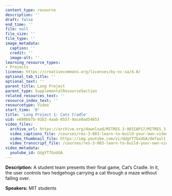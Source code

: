 ```yaml
---
content_type: resource
description: ''
draft: false
end_time: ''
file: null
file_size: ''
file_type: ''
image_metadata:
  caption: ''
  credit: ''
  image-alt: ''
learning_resource_types:
- Projects
license: https://creativecommons.org/licenses/by-nc-sa/4.0/
optional_tab_title: ''
optional_text: ''
parent_title: Long Project
parent_type: SupplementalResourceSection
related_resources_text: ''
resource_index_text: ''
resourcetype: Video
start_time: '0'
title: 'Long Project 1: Cats Cradle'
uid: e600bb7b-91b2-4aab-0557-9ace0ad54653
video_files:
  archive_url: https://archive.org/download/MITRES.3-003IAP17/MITRES_3-003IAP17_Long_Project_01_300k.mp4
  video_captions_file: /courses/res-3-003-learn-to-build-your-own-videogame-with-the-unity-game-engine-and-microsoft-kinect-january-iap-2017/80ddffeee5bc5dcda6bf178a78a63321_GUgYT7GxUGA.vtt
  video_thumbnail_file: https://img.youtube.com/vi/GUgYT7GxUGA/default.jpg
  video_transcript_file: /courses/res-3-003-learn-to-build-your-own-videogame-with-the-unity-game-engine-and-microsoft-kinect-january-iap-2017/a7caf6e82043e1d0261e74adf02be985_GUgYT7GxUGA.pdf
video_metadata:
  youtube_id: GUgYT7GxUGA
---
```

**Description:** A student team presents their final game, Cat’s Cradle. In it, the user controls two hedgehogs carrying a cat through a maze without falling over.

**Speakers:** MIT students